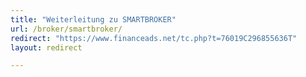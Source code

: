 ```yaml
---
title: "Weiterleitung zu SMARTBROKER"
url: /broker/smartbroker/
redirect: "https://www.financeads.net/tc.php?t=76019C296855636T"
layout: redirect

---
```


